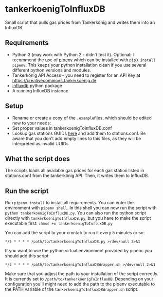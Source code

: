 # tankerkoenigToInfluxDB
Small script that pulls gas prices from Tankerkönig and writes them into an InfluxDB

## Requirements

- Python 3 (may work with Python 2 - didn't test it). Optional: I recommend the use of [pipenv](https://robots.thoughtbot.com/how-to-manage-your-python-projects-with-pipenv) which can be installed with ``pip3 install pipenv``. This keeps your python installation clean if you use several different python versions and modules.
- Tankerkönig API Access - you need to register for an API Key at https://creativecommons.tankerkoenig.de
- [influxdb](https://github.com/influxdata/influxdb-python) python package
- A running InfluxDB instance

## Setup

- Rename or create a copy of the `.example`files, which should be edited now to your needs:
- Set proper values in tankerkoenigToInfluxDB.conf
- Lookup gas stations GUIDs [here](https://creativecommons.tankerkoenig.de/TankstellenFinder/index.html) and add them to stations.conf. Be aware that you don't add empty lines to this files, as they will be interpreted as invalid UUIDs

## What the script does

The scripts loads all available gas prices for each gas station listed in stations.conf from the tankerkönig API. Then, it writes them to InfluxDB.

## Run the script

Run ``pipenv install`` to install all requirements. You can enter the environment with ``pipenv shell``. In this shell you can now run the script with ``python tankerkoenigToInfluxDB.py``. You can also run the python script directly with ``tankerkoenigToInfluxDB.py``, but you have to make the script executable first: `chmod +x tankerkoenigToInfluxDB.py`


You can add the script to your crontab to run it every 5 minutes or so:

`*/5 * * * * /path/to/tankerkoenigToInfluxDB.py >/dev/null 2>&1`

If you want to use the python virtual environment provided by pipenc you should add this script:

`*/5 * * * * /path/to/tankerkoenigToInfluxDBWrapper.sh >/dev/null 2>&1`

Make sure that you adjust the path to your installation of the script correctly. It is currently set to ``/path/to/tankerkoenigToInfluxDB``. Depending on your configuration you'll might need to add the path to the pipenv executable to the PATH variable of the ``tankerkoenigToInfluxDBWrapper.sh`` script.



